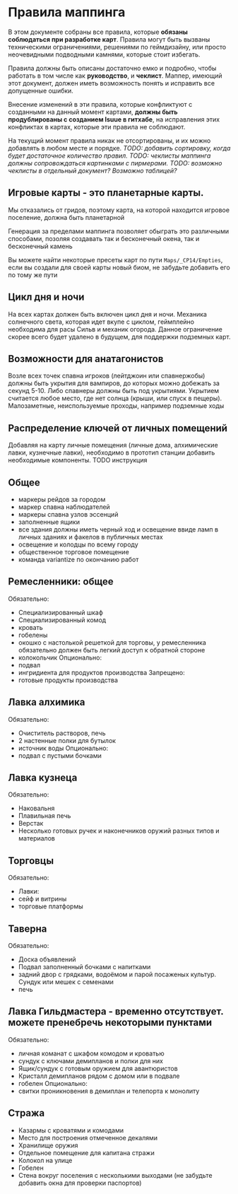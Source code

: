 
# Правила маппинга

В этом документе собраны все правила, которые **обязаны соблюдаться при разработке карт**. 
Правила могут быть вызваны техническими ограничениями, решениями по геймдизайну, или просто неочевидными подводными камнями, которые стоит избегать. 

Правила должны быть описаны достаточно емко и подробно, чтобы работать в том числе как **руководство**, и **чеклист**. Маппер, имеющий этот документ, должен иметь возможность понять и исправить все допущенные ошибки.

Внесение изменений в эти правила, которые конфликтуют с созданными на данный момент картами, **должны быть продублированы с созданием Isuue в гитхабе**, на исправления этих конфликтах в картах, которые эти правила не соблюдают.

На текущий момент правила никак не отсортированы, и их можно добавлять в любом месте и порядке. 
*TODO: добавить сортировку, когда будет достаточное количество правил.*
*TODO: чеклисты маппинга должны сопровождаться картинками с пирмерами.*
*TODO: возможно чеклисты в отдельный документ? Возможно таблицей?*

## Игровые карты - это планетарные карты.
Мы отказались от гридов, поэтому карта, на которой находится игровое поселение, должна быть планетарной

Генерация за пределами маппинга позволяет обыграть это различными способами, позоляя создавать так и бесконечный окена, так и бесконечный камень

Вы можете найти некоторые пресеты карт по пути `Maps/_CP14/Empties`, если вы создали для своей карты новый биом, не забудьте добавить его по тому же пути

## Цикл дня и ночи
На всех картах должен быть включен цикл дня и ночи. Механика солнечного света, которая идет вкупе с циклом, геймплейно необходима для расы Сильв и механик огорода.
Данное ограничение скорее всего будет удалено в будущем, для поддержки подземных карт.

## Возможности для анатагонистов
Возле всех точек спавна игроков (лейтджоин или спавнержобы) должны быть укрытия для вампиров, до которых можно добежать за секунд 5-10. Либо спавнеры должны быть под укрытиями. Укрытием считается любое место, где нет солнца (крыши, или спуск в пещеры).
Малозаметные, неиспользуемые проходы, например подземные ходы

## Распределение ключей от личных помещений
Добавляя на карту личные помещения (личные дома, алхимические лавки, кузнечные лавки), необходимо в прототип станции добавить необходимые компоненты. 
TODO инструкция

## Общее
- маркеры рейдов за городом
- маркер спавна наблюдателей
- маркеры спавна узлов эссенций
- заполненные ящики
- все здания должны иметь черный ход и освещение ввиде ламп в личных зданиях и факелов в публичных местах
- освещение и колодцы по всему городу
- общественное торговое помещение
- команда variantize по окончанию работ


## Ремесленники: общее
Обязательно:
- Специализированный шкаф
- Специализированный комод
- кровать
- гобелены
- окошко с настолькой решеткой для торговы, у ремесленника обязательно должен быть легкий доступ к обратной стороне
- колокольчик
Опционально:
- подвал
- ингридиента для продуктов производства
Запрещено:
- готовые продукты производства

## Лавка алхимика
Обязательно:
- Очиститель растворов, печь
- 2 настенные полки для бутылок
- источник воды
Опционально:
- подвал с пустыми бочками

## Лавка кузнеца
Обязательно:
- Наковальня
- Плавильная печь
- Верстак
- Несколько готовых ручек и наконечников оружий разных типов и материалов

## Торговцы
Обязательно:
- Лавки:
- сейф и витрины
- торговые платформы

## Таверна
Обязательно:
- Доска объявлений
- Подвал заполненный бочками с напитками
- задний двор с грядками, водоёмом и парой посаженых культур. Сундук или мешек с семенами
- печь


## Лавка Гильдмастера - временно отсутствует. можете пренебречь некоторыми пунктами
Обязательно:
- личная команат с шкафом комодом и кроватью
- сундук с ключами демипланов и полки для них
- Ящик/сундук с готовым оружием для авантюристов
- Кристалл демипланов рядом с домом или в подвале
- гобелен
Опционально:
- свитки проникновения в демиплан и телепорта к монолиту


## Стража
- Казармы с кроватями и комодами
- Место для построения отмеченное декалями
- Хранилище оружия
- Отдельное помещение для капитана стражи
- Колокол на улице
- Гобелен
- Стена вокруг поселения с несколькими выходами (не забудьте добавить окна для проверки паспортов)
